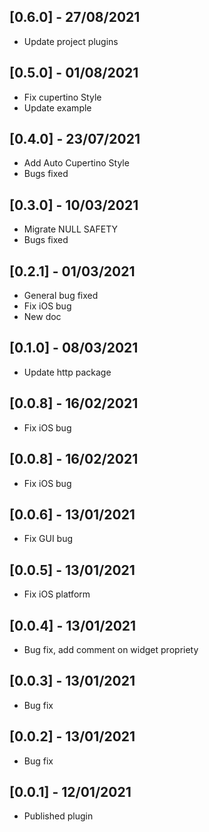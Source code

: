 ## [0.6.0] - 27/08/2021
* Update project plugins

## [0.5.0] - 01/08/2021
* Fix cupertino Style
* Update example

## [0.4.0] - 23/07/2021
* Add Auto Cupertino Style
* Bugs fixed

## [0.3.0] - 10/03/2021
* Migrate NULL SAFETY
* Bugs fixed

## [0.2.1] - 01/03/2021
* General bug fixed
* Fix iOS bug
* New doc

## [0.1.0] - 08/03/2021

* Update http package

## [0.0.8] - 16/02/2021

* Fix iOS bug

## [0.0.8] - 16/02/2021

* Fix iOS bug

## [0.0.6] - 13/01/2021

* Fix GUI bug

## [0.0.5] - 13/01/2021

* Fix iOS platform

## [0.0.4] - 13/01/2021

* Bug fix, add comment on widget propriety

## [0.0.3] - 13/01/2021

* Bug fix

## [0.0.2] - 13/01/2021

* Bug fix

## [0.0.1] - 12/01/2021

* Published plugin
